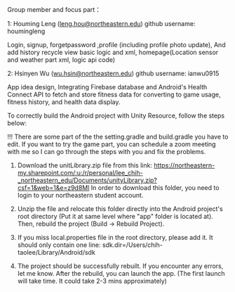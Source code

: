 Group member and focus part：

1: Houming Leng (leng.hou@northeastern.edu) github username: houmingleng

  Login, signup, forgetpassword ,profile (including profile photo update), And add history recycle view basic logic and xml, homepage(Location sensor and weather part xml, logic api code)

2: Hsinyen Wu (wu.hsin@northeastern.edu) github username: ianwu0915

  App idea design, Integrating Firebase database and Android's Health Connect API to fetch and store fitness data for converting to game usage, fitness history, and health data display. 

To correctly build the Android project with Unity Resource, follow the steps below:

!!! There are some part of the the setting.gradle and build.gradle you have to edit. If you want to try the game part, you can schedule a zoom meeting with me so I can go through the steps with you and fix the problems.

1. Download the unitLibrary.zip file from this link: https://northeastern-my.sharepoint.com/:u:/r/personal/lee_chih-_northeastern_edu/Documents/unityLibrary.zip?csf=1&web=1&e=z9d8Ml
In order to download this folder, you need to login to your northeastern student account.

2. Unzip the file and relocate this folder directly into the Android project's root directory (Put it at same level where "app" folder is located at). Then, rebuild the project (Build -> Rebuild Project).

3. If you miss local.properties file in the root directory, please add it. It should only contain one line: sdk.dir=/Users/chih-taolee/Library/Android/sdk

4. The project should be successfully rebuilt. If you encounter any errors, let me know. After the rebuild, you can launch the app. (The first launch will take time. It could take 2-3 mins approximately)

